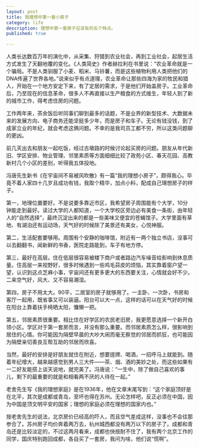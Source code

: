 ```yaml
---
layout: post
title: 我理想中第一套小房子
category: life
description: 理想中第一套房子应该有的五个特点。
published: true

---
```


人类长达数百万年的演化中，从采集、狩猎到农业社会，再到工业社会，起居生活方式发生了天翻地覆的变化。《人类简史》作者赫拉利在书里说：“农业革命就是一个骗局。不是人类驯服了小麦、稻米、马铃薯，而是这些植物利用人类把他们的DNA传遍了世界各地。”说来似乎有点道理，农业革命让那些四海为家的牧民和猎人，开始在一个地方安定下来，有了定居的需求，于是他们开始盖房子。工业革命后，乃至现在的信息革命，很多人不再直接以生产粮食的方式维生，年轻人到了新的城市工作，得考虑住房的问题。

工作两年来，茶余饭后听同事们聊到最多的话题，不是业界的新型技术、大数据未来的发展方向、电子商务还能坚挺多少年，而是房子和车子。无论有钱没钱，到了成家立业的年纪，就会考虑这俩问题。不幸的是我司员工都不穷，所以这类问题聊的更凶。

前几天出去和朋友一起吃饭，经过古墩路的时候讨论起买房的问题。朋友从年代新旧、学区安排、物业管理、邻里素质等方面细细比较了政苑小区、春天花园、高教新村几个小区的差别，听得我五体投地。

冯唐先生新书《在宇宙间不易被风吹散》有一篇“我的理想小房子”，颇得我心。毕竟不着人家四十几岁且成功有钱，我取个精华，加点小料，配成自己理想房子的样子。

第一，地理位置要好。不是说要多靠近市区，我希望房子周围能有个大学，10分钟能走到最好。读过大学的人都知道，一个大学校区旁边必有美食一条街，由年轻人的“自然选择”，最终沉淀出来的都是一些美味又便宜的苍蝇馆子。大学里面有草地、有湖泊还有运动场，天气好的时候除了美景还有美女，心悦神服。

第二，生活配套要够用。周围有个安静的咖啡馆，附近有一两个独立书店，没事可以去翻翻书，闻新鲜的书香，医院走路能到，车子有地方停。

第三，最好在高层。住在低层很容易被楼下商户或者路边汽车噪音给影响到休息质量。住高层一来视野好，很多时候遇到一些鸡毛蒜皮的烦恼，其实靠着窗户望一望，认识到这点芝麻小事，宇宙间还有更多更大的东西要关注，心情就会好不少。二来空气好，风大、又不容易潮湿。

第四，房子不用太大。90平，二居室的房子就够用了。一主卧、一次卧，书房和客厅一起用，既省事又可以装逼。阳台可以大一点，这样的话可以在天气好的时候在阳台上靠着扶手椅晒太阳，慵懒一把。

第五，邻居素质很重要。相比住在好学区的农民老旧房，我更愿意选择一个新开白领小区。学区对于第一套房而言，并没有那么重要。而邻居素质怎么样，很影响到居住的心情。你可能因为隔壁早晨的大吵大闹而毫无察觉的邻居而抓狂，也可能因为隔壁亲切善良互帮互助的邻居而欣喜。

当然，最好的安排是好朋友就住在附近，想要搓牌、喝酒，一招呼马上就能到。随着年纪增大，越来越感觉到男人三大件——茶、烟、酒的美妙之处，而这些如果有一二好友能搭上谈天说地，就完美了。冯唐说：“一生中，除了做自己喜欢的事儿，剩下的最重要的就是和相看两不厌的人待在一起。”

老舍先生写《我的理想家庭》是在1936年，他在文章末尾写到：“这个家庭顶好是在北平，其次是成都或青岛，至坏也得在苏州。无论怎样吧，反正必须在中国，因为中国是顶文明平安的国家；理想的家庭必须在理想的国家内也。”

按老舍先生的说法，北京房价已经高的吓人，而且空气差成这样，没事也不会往那参合了。苏州房子均价奔着两万去，杭州城西都没有两万以下的房子了。成都和青岛还是比较淡定的，不过这两月看来，成都也快按耐不住了，我有两个北京工作的同学，国庆特别跑回成都，各自买了一套房，我问为啥，他们说“慌啊”。